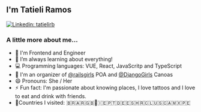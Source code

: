 ##  I'm Tatieli Ramos

[![Linkedin: tatielirb](https://img.shields.io/badge/-tatielirb-blue?style=flat-square&logo=Linkedin&logoColor=white&link=https://www.linkedin.com/in/tatielirb/)](https://www.linkedin.com/in/tatielirb/)


### A little more about me... 

- 🔭 I'm Frontend and Engineer
- 🌱 I’m always learning about everything!
- 💻 Programming languages: VUE, React, JavaScritp and TypeScript
- 👯 I'm an organizer of <a href="https://github.com/railsgirls">@railsgirls</a> POA and <a href="https://github.com/DjangoGirls">@DjangoGirls</a> Canoas
- 😄 Pronouns: She / Her
- ⚡ Fun fact: I'm passionate about knowing places, I love tattoos and I love to eat and drink with friends.
- 🎒Countries I visited: 🇧🇷🇦🇷🇬🇧🏴󠁧󠁢󠁥󠁮󠁧󠁿🇮🇪🇵🇹🇩🇪🇪🇸🇭🇷🇨🇱🇺🇸🇨🇦🇲🇽🇵🇪
